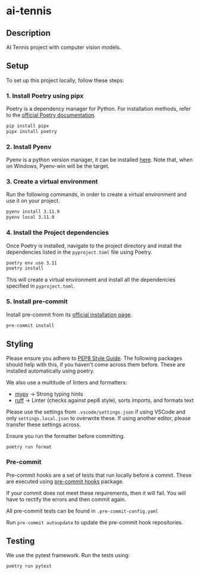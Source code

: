 # ai-tennis

## Description

AI Tennis project with computer vision models.

## Setup
To set up this project locally, follow these steps:

### 1. Install Poetry using pipx
Poetry is a dependency manager for Python. For installation methods, refer to the [official Poetry documentation](https://python-poetry.org/docs/#installing-with-pipx).

```cmd
pip install pipx
pipx install poetry
```

### 2. Install Pyenv
Pyenv is a python version manager, it can be installed [here](https://github.com/pyenv/pyenv).
Note that, when on Windows, Pyenv-win will be the target.

### 3. Create a virtual environment
Run the following commands, in order to create a virtual environment and use it on your project.

```cmd
pyenv install 3.11.9
pyenv local 3.11.9
```

### 4. Install the Project dependencies
Once Poetry is installed, navigate to the project directory and install the dependencies listed in the `pyproject.toml` file using Poetry.

```cmd
poetry env use 3.11
poetry install
```

This will create a virtual environment and install all the dependencies specified in `pyproject.toml`.

### 5. Install pre-commit
Install pre-commit from its [official installation page](https://pre-commit.com/#install).

```cmd
pre-commit install
```

## Styling

Please ensure you adhere to [PEP8 Style Guide](https://peps.python.org/pep-0008/). The following packages should help with this, if you haven't come across them before. These are installed automatically using poetry.

We also use a multitude of linters and formatters:

- [mypy](https://mypy.readthedocs.io/en/stable/cheat_sheet_py3.html) → Strong typing hints
- [ruff](https://docs.astral.sh/ruff/) → Linter (checks against pep8 style), sorts imports, and formats text

Please use the settings from `.vscode/settings.json` if using VSCode and only `settings.local.json` to overwrite these. If using another editor, please transfer these settings across.

Ensure you run the formatter before committing.

```shell
poetry run format
```

### Pre-commit

Pre-commit hooks are a set of tests that run locally before a commit. These are executed using [pre-commit hooks](https://pre-commit.com/) package.

If your commit does not meet these requirements, then it will fail. You will have to rectify the errors and then commit again.

All pre-commit tests can be found in `.pre-commit-config.yaml`

Run `pre-commit autoupdate` to update the pre-commit hook repositories.

## Testing
We use the pytest framework. Run the tests using:

```cmd
poetry run pytest
```